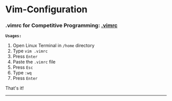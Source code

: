 # Vim-Configuration

### .vimrc for Competitive Programming: [.vimrc](https://github.com/aam-icpmst/Vim-Configuration/blob/main/.vimrc)
**`Usages:`**
1. Open Linux Terminal in `/home` directory
2. Type `vim .vimrc`
3. Press `Enter`
4. Paste the `.vimrc` file
5. Press `Esc`
6. Type `:wq`
7. Press `Enter`

That's it!

***
